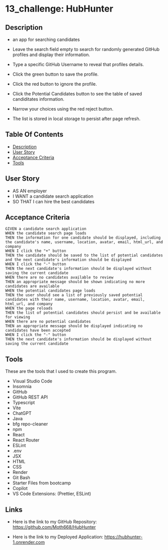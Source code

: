 # 13_challenge: HubHunter

## Description

- an app for searching candidates

- Leave the search field empty to search for randomly generated GitHub profiles and display their information.
- Type a specific GitHub Username to reveal that profiles details.
- Click the green button to save the profile.
- Click the red button to ignore the profile.
- Click the Potential Candidates button to see the table of saved candiditates information.
- Narrow your choices using the red reject button.
- The list is stored in local storage to persist after page refresh.

## Table Of Contents

- [Description](#description)
- [User Story](#user-story)
- [Acceptance Criteria](#acceptance-criteria)
- [Tools](#tools)

## User Story

- AS AN employer
- I WANT a candidate search application
- SO THAT I can hire the best candidates

## Acceptance Criteria

```
GIVEN a candidate search application
WHEN the candidate search page loads
THEN the information for one candidate should be displayed, including the candidate's name, username, location, avatar, email, html_url, and company
WHEN I click the "+" button
THEN the candidate should be saved to the list of potential candidates and the next candidate's information should be displayed
WHEN I click the "-" button
THEN the next candidate's information should be displayed without saving the current candidate
WHEN there are no candidates available to review
THEN an appropriate message should be shown indicating no more candidates are available
WHEN the potential candidates page loads
THEN the user should see a list of previously saved potential candidates with their name, username, location, avatar, email, html_url, and company
WHEN the page reloads
THEN the list of potential candidates should persist and be available for viewing
WHEN there are no potential candidates
THEN an appropriate message should be displayed indicating no candidates have been accepted
WHEN I click the "-" button
THEN the next candidate's information should be displayed without saving the current candidate
```

## Tools

These are the tools that I used to create this program.

- Visual Studio Code
- Insomnia
- GitHub
- GitHub REST API
- Typescript
- Vite
- ChatGPT
- Java
- bfg repo-cleaner
- npm
- React
- React Router
- ESLint
- .env
- JSX
- HTML
- CSS
- Render
- Git Bash
- Starter Files from bootcamp
- Copilot
- VS Code Extensions: (Prettier, ESLint)

## Links

- Here is the link to my GitHub Repository: https://github.com/Moth668/HubHunter

- Here is the link to my Deployed Application: https://hubhunter-1.onrender.com
